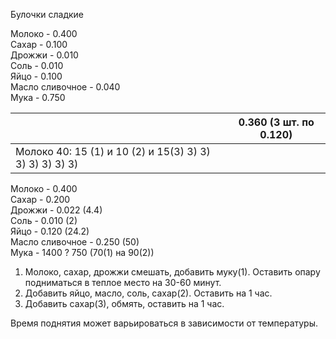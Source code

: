 Булочки сладкие

Молоко - 0.400  
Сахар - 0.100  
Дрожжи - 0.010  
Соль - 0.010  
Яйцо - 0.100  
Масло сливочное - 0.040  
Мука - 0.750  

|                 |     | 0.360 (3 шт. по 0.120)                     |
| --------------- | --- | ---------------------------- |
| Молоко                                               40: 15 (1) и 10 (2) и 15(3)  3)  3)  3)  3)  3)  3)  3)                                                                                                                                                                                                                                                                                                                                                                                                 |
Молоко - 0.400  
Сахар - 0.200   
Дрожжи - 0.022 (4.4)  
Соль - 0.010 (2)  
Яйцо - 0.120 (24.2)  
Масло сливочное - 0.250 (50)  
Мука - 1400 ? 750 (70(1) на 90(2))

1. Молоко, сахар, дрожжи смешать, добавить муку(1). Оставить опару подниматься в теплое место на 30-60 минут.
2. Добавить яйцо, масло, соль, сахар(2). Оставить на 1 час.
4. Добавить сахар(3), обмять, оставить на 1 час.

Время поднятия может варьироваться в зависимости от температуры.